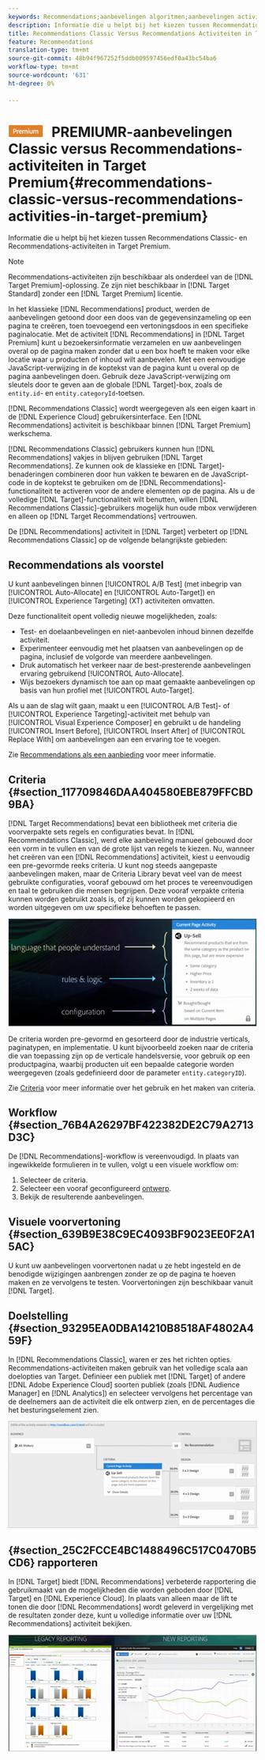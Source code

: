 ```yaml
---
keywords: Recommendations;aanbevelingen algoritmen;aanbevelingen activiteit;aanbevelingen klassieke
description: Informatie die u helpt bij het kiezen tussen Recommendations Classic- en Recommendations-activiteiten in Target Premium.
title: Recommendations Classic Versus Recommendations Activiteiten in Target Premium
feature: Recommendations
translation-type: tm+mt
source-git-commit: 48b94f967252f5ddb009597456edf0a43bc54ba6
workflow-type: tm+mt
source-wordcount: '631'
ht-degree: 0%

---
```



# ![](/help/assets/premium.png) PREMIUMR-aanbevelingen Classic versus Recommendations-activiteiten in Target Premium{#recommendations-classic-versus-recommendations-activities-in-target-premium}

Informatie die u helpt bij het kiezen tussen Recommendations Classic- en Recommendations-activiteiten in Target Premium.

>[!NOTE]
>
>Recommendations-activiteiten zijn beschikbaar als onderdeel van de [!DNL Target Premium]-oplossing. Ze zijn niet beschikbaar in [!DNL Target Standard] zonder een [!DNL Target Premium] licentie.

In het klassieke [!DNL Recommendations] product, werden de aanbevelingen getoond door een doos van de gegevensinzameling op een pagina te creëren, toen toevoegend een vertoningsdoos in een specifieke paginalocatie. Met de activiteit [!DNL Recommendations] in [!DNL Target Premium] kunt u bezoekersinformatie verzamelen en uw aanbevelingen overal op de pagina maken zonder dat u een box hoeft te maken voor elke locatie waar u producten of inhoud wilt aanbevelen. Met een eenvoudige JavaScript-verwijzing in de koptekst van de pagina kunt u overal op de pagina aanbevelingen doen. Gebruik deze JavaScript-verwijzing om sleutels door te geven aan de globale [!DNL Target]-box, zoals de `entity.id`- en `entity.categoryId`-toetsen.

[!DNL Recommendations Classic] wordt weergegeven als een eigen kaart in de  [!DNL Experience Cloud] gebruikersinterface. Een [!DNL Recommendations] activiteit is beschikbaar binnen [!DNL Target Premium] werkschema.

[!DNL Recommendations Classic] gebruikers kunnen hun  [!DNL Recommendations] vakjes in blijven gebruiken  [!DNL Target Recommendations]. Ze kunnen ook de klassieke en [!DNL Target]-benaderingen combineren door hun vakken te bewaren en de JavaScript-code in de koptekst te gebruiken om de [!DNL Recommendations]-functionaliteit te activeren voor de andere elementen op de pagina. Als u de volledige [!DNL Target]-functionaliteit wilt benutten, willen [!DNL Recommendations Classic]-gebruikers mogelijk hun oude mbox verwijderen en alleen op [!DNL Target Recommendations] vertrouwen.

De [!DNL Recommendations] activiteit in [!DNL Target] verbetert op [!DNL Recommendations Classic] op de volgende belangrijkste gebieden:

## Recommendations als voorstel

U kunt aanbevelingen binnen [!UICONTROL A/B Test] (met inbegrip van [!UICONTROL Auto-Allocate] en [!UICONTROL Auto-Target]) en [!UICONTROL Experience Targeting] (XT) activiteiten omvatten.

Deze functionaliteit opent volledig nieuwe mogelijkheden, zoals:

* Test- en doelaanbevelingen en niet-aanbevolen inhoud binnen dezelfde activiteit.
* Experimenteer eenvoudig met het plaatsen van aanbevelingen op de pagina, inclusief de volgorde van meerdere aanbevelingen.
* Druk automatisch het verkeer naar de best-presterende aanbevelingen ervaring gebruikend [!UICONTROL Auto-Allocate].
* Wijs bezoekers dynamisch toe aan op maat gemaakte aanbevelingen op basis van hun profiel met [!UICONTROL Auto-Target].

Als u aan de slag wilt gaan, maakt u een [!UICONTROL A/B Test]- of [!UICONTROL Experience Targeting]-activiteit met behulp van [!UICONTROL Visual Experience Composer] en gebruikt u de handeling [!UICONTROL Insert Before], [!UICONTROL Insert After] of [!UICONTROL Replace With] om aanbevelingen aan een ervaring toe te voegen.

Zie [Recommendations als een aanbieding](/help/c-recommendations/recommendations-as-an-offer.md) voor meer informatie.

## Criteria {#section_117709846DAA404580EBE879FFCBD9BA}

[!DNL Target Recommendations] bevat een bibliotheek met criteria die voorverpakte sets regels en configuraties bevat. In [!DNL Recommendations Classic], werd elke aanbeveling manueel gebouwd door een vorm in te vullen en van de grote lijst van regels te kiezen. Nu, wanneer het creëren van een [!DNL Recommendations] activiteit, kiest u eenvoudig een pre-gevormde reeks criteria. U kunt nog steeds aangepaste aanbevelingen maken, maar de Criteria Library bevat veel van de meest gebruikte configuraties, vooraf gebouwd om het proces te vereenvoudigen en taal te gebruiken die mensen begrijpen. Deze vooraf verpakte criteria kunnen worden gebruikt zoals is, of zij kunnen worden gekopieerd en worden uitgegeven om uw specifieke behoeften te passen.

![](assets/overview_criteria.png)

De criteria worden pre-gevormd en gesorteerd door de industrie verticals, paginatypen, en implementatie. U kunt bijvoorbeeld zoeken naar de criteria die van toepassing zijn op de verticale handelsversie, voor gebruik op een productpagina, waarbij producten uit een bepaalde categorie worden weergegeven (zoals gedefinieerd door de parameter `entity.categoryID`).

Zie [Criteria](/help/c-recommendations/c-algorithms/algorithms.md) voor meer informatie over het gebruik en het maken van criteria.

## Workflow {#section_76B4A26297BF422382DE2C79A2713D3C}

De [!DNL Recommendations]-workflow is vereenvoudigd. In plaats van ingewikkelde formulieren in te vullen, volgt u een visuele workflow om:

1. Selecteer de criteria.
1. Selecteer een vooraf geconfigureerd [ontwerp](/help/c-recommendations/c-design-overview/create-design.md#task_CC5BD28C364742218C1ACAF0D45E0E14).
1. Bekijk de resulterende aanbevelingen.

## Visuele voorvertoning {#section_639B9E38C9EC4093BF9023EE0F2A15AC}

U kunt uw aanbevelingen voorvertonen nadat u ze hebt ingesteld en de benodigde wijzigingen aanbrengen zonder ze op de pagina te hoeven maken en ze vervolgens te testen. Voorvertoningen zijn beschikbaar vanuit [!DNL Target].

## Doelstelling {#section_93295EA0DBA14210B8518AF4802A459F}

In [!DNL Recommendations Classic], waren er zes het richten opties. Recommendations-activiteiten maken gebruik van het volledige scala aan doelopties van Target. Definieer een publiek met [!DNL Target] of andere [!DNL Adobe Experience Cloud] soorten publiek (zoals [!DNL Audience Manager] en [!DNL Analytics]) en selecteer vervolgens het percentage van de deelnemers aan de activiteit die elk ontwerp zien, en de percentages die het besturingselement zien.

![](assets/overview_targeting.png)

## {#section_25C2FCCE4BC1488496C517C0470B5CD6} rapporteren

In [!DNL Target] biedt [!DNL Recommendations] verbeterde rapportering die gebruikmaakt van de mogelijkheden die worden geboden door [!DNL Target] en [!DNL Experience Cloud]. In plaats van alleen maar de lift te tonen die door [!DNL Recommendations] wordt geleverd in vergelijking met de resultaten zonder deze, kunt u volledige informatie over uw [!DNL Recommendations] activiteit bekijken.

![](assets/overview_report.png)

